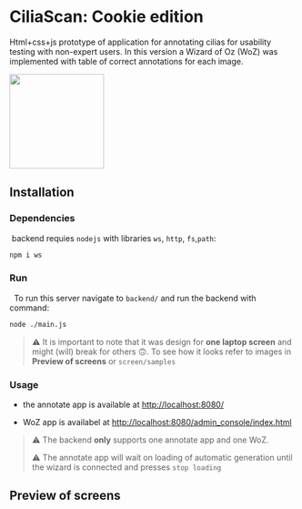 # CiliaScan: Cookie edition

Html+css+js prototype of application for annotating cilias for usability testing with non-expert users. In this version a Wizard of Oz (WoZ) was implemented with table of correct annotations for each image.

<img title="" src="https://media.tenor.com/R6J71-c076EAAAAC/cookie-monster-girlscout.gif" alt="" width="166" data-align="center">

## Installation

### Dependencies

 backend requies `nodejs` with libraries `ws`, `http`, `fs`,`path`: 

```bash
npm i ws 
```

### Run

  To run this server navigate to `backend/` and run the backend with command:

```bash
node ./main.js
```



> ⚠️ It is important to note that it was design for **one laptop screen** and might (will) break for others 🙃. To see how it looks refer to images in **Preview of screens** or `screen/samples`



### Usage

* the annotate app is available at [http://localhost:8080/](http://localhost:8080/)

* WoZ app is availabel at [http://localhost:8080/admin_console/index.html](http://localhost:8080/admin_console/index.html)

> ⚠️ The backend **only** supports one annotate app and one WoZ. 
> 
> ⚠️ The annotate app will wait on loading of automatic generation until the wizard is connected and presses `stop loading`

## Preview of screens


